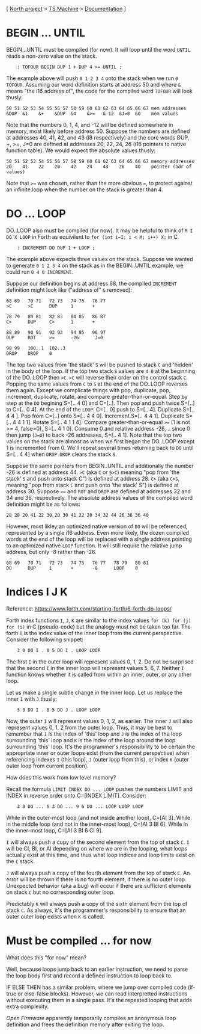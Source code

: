 [ [North project](../../README.md) > [TS Machine](../README.md) > [Documentation](README.md) ]

# BEGIN ... UNTIL

BEGIN...UNTIL must be compiled (for now).
It will loop until the word `UNTIL` reads
a non-zero value on the stack.

```
    : TOFOUR BEGIN DUP 1 + DUP 4 >= UNTIL ;
```

The example above will push `0 1 2 3 4` onto
the stack when we run `0 TOFOUR`.
Assuming our word definition starts
at address 50 and where `&` means "the i16 address of",
the code for the compiled word `TOFOUR` will look thusly:

```
50 51 52 53 54 55 56 57 58 59 60 61 62 63 64 65 66 67 mem addresses
&DUP  &1    &+    &DUP  &4    &>=   &-12  &J=0  &0    mem values
```

Note that the numbers 0, 1, 4, and -12 will
be defined somewhere in memory,
most likely before address 50.
Suppose the numbers are defined at addresses
40, 41, 42, and 43 (i8 respectively)
and the core words DUP, +, >=, J=0 are
defined at addresses 20, 22, 24, 26
(i16 pointers to native function table).
We would expect the absolute values thusly:

```
50 51 52 53 54 55 56 57 58 59 60 61 62 63 64 65 66 67 memory addresses
20    41    22    20    42    24    43    26    40    pointer (adr of values)
```

Note that `>=` was chosen, rather than the more obvious `=`,
to protect against an infinite loop when
the number on the stack is greater than 4.

# DO ... LOOP

DO..LOOP also must be compiled (for now).
It may be helpful to think of `M I DO X LOOP` in Forth
as equivilent to `for (int i=I; i < M; i++) X;` in C.

```
    : INCREMENT DO DUP 1 + LOOP ;
```

The example above expects three values on the stack.
Suppose we wanted to generate `0 1 2 3 4` on
the stack as in the BEGIN..UNTIL example,
we could run `0 4 0 INCREMENT`.

Suppose our definition begins at address 68,
the compiled `INCREMENT` definition
might look like ("address of" `&` removed):

```
68 69   70 71   72 73   74 75   76 77
>C      >C      DUP     1       +

78 79   80 81   82 83   84 85   86 87
C>      DUP     C>      1       +

88 89   90 91   92 93   94 95   96 97
DUP     ROT     >=      -26      J=0

98 99   100..1  102..3
DROP    DROP    0
```

The top two values from 'the stack' `S` will be
pushed to stack `C` and 'hidden' in the body of the loop.
If the top two stack `S` values
are `4 0` at the beginning of the DO..LOOP
then `>C >C` will reverse their order on the control stack `C`.
Popping the same values from `C` to `S` at the
end of the DO..LOOP reverses them again.
Except we complicate things with
pop, duplicate, pop, increment, duplicate,
rotate, and compare greater-than-or-equal.
Step by step at the `DO` begining S=[.. 4 0] and C=[..].
Then pop and push twice S=[..] to C=[.. 0 4].
At the end of the `LOOP`: C=[.. 0] push to S=[.. 4].
Duplicate S=[.. 4 4 ].
Pop from C=[..] onto S=[.. 4 4 0].
Increment S=[.. 4 4 1].
Duplicate S=[.. 4 4 1 1].
Rotate S=[.. 4 1 1 4].
Compare greater-than-or-equal `>=`
(1 is not >= 4, false=0), S=[.. 4 1 0].
Consume 0 and relative address -26, .. since 0
then jump (`J=0`) to back -26 addresses, S=[.. 4 1].
Note that the top two values on the stack are almost
as when we first began the DO..LOOP except 1 is incremented from 0.
We'll repeat several times returning back to `DO`
until S=[.. 4 4] when `DROP DROP` clears the stack `S`.

Suppose the same pointers from BEGIN..UNTIL and additionally
the number -26 is defined at address 44.
`>C` (aka `C` or `S>C`) meaning "pop from 'the stack' `S`
and push onto stack C") is defined at address 28.
`C>` (aka `C>S`, meaning "pop from stack `C`
and push onto 'the stack' S") is defined at address 30.
Suppose `>=` and `ROT` and `DROP` are
defined at addresses 32 and 34 and 36, respectively.
The absolute address values of the
compiled word definition might be as follows:

```
28 28 20 41 22 30 20 30 41 22 20 34 32 44 26 36 36 40
```

However, most likley an optimized native version of `DO` will be referenced,
represented by a single i16 address.
Even more likely,
the dozen compiled words at the end of the loop will be replaced
with a single address pointing to an optimized native `LOOP` function.
It will still require the relative jump address,
but only -8 rather than -26.

```
68 69   70 71   72 73   74 75   76 77   78 79   80 81
DO      DUP     1       +       -8      LOOP    0
```

# Indices I J K

Reference: https://www.forth.com/starting-forth/6-forth-do-loops/

Forth index functions `I`, `J`, `K` are similar to
the index values `for (k) for (j) for (i)` in
C (pseudo-code) but the analogy must not be taken too far.
The forth `I` is the index value of the
inner loop from the current perspective.
Consider the following snippet:

```
    3 0 DO I . 8 5 DO I . LOOP LOOP
```

The first `I` in the outer loop will represent values 0, 1, 2.
Do not be surprised that the second `I` in
the inner loop will represent values 5, 6, 7.
Neither `I` function knows whether it is
called from within an inner, outer, or any other loop.

Let us make a single subtle change in the inner loop.
Let us replace the inner `I` with `J` thusly:

```
    3 0 DO I . 8 5 DO J . LOOP LOOP
```

Now, the outer `I` will represent values 0, 1, 2, as earlier.
The inner `J` will also represent values 0, 1, 2 from the outer loop.
Thus, it may be best to remember that `I` is the index of 'this' loop
and `J` is the index of the loop surrounding 'this' loop and
`K` is the index of the loop around the loop surrounding 'this' loop.
It's the programmer's responsibility to be certain the appropriate
inner or outer loops exist (from the current perspective)
when referencing indexes `I` (this loop), `J` (outer loop from this),
or index `K` (outer outer loop from current position).

How does this work from low level memory?

Recall the formula `LIMIT INDEX DO ... LOOP` pushes the numbers
LIMIT and INDEX in reverse order onto C=[INDEX LIMIT].
Consider:

```
    3 0 DO ... 6 3 DO ... 9 6 DO ... LOOP LOOP LOOP
```

While in the outer-most loop
(and not inside another loop), C=[AI 3].
While in the middle loop
(and not in the inner-most loop), C=[AI 3 BI 6].
While in the inner-most loop, C=[AI 3 BI 6 CI 9].

`I` will always push a copy of the
second element from the top of stack `C`.
`I` will be CI, BI, or AI depending
on where we are in the looping,
what loops actually exist at this time,
and thus what loop indices and
loop limits exist on the `C` stack.

`J` will always push a copy of the
fourth element from the top of stack `C`.
An error will be thrown if there is no fourth element,
if there is no outer loop.
Unexpected behavior (aka a bug) will occur if there are
sufficient elements on stack `C`
but no corresponding outer loop.

Predictably `K` will always push a copy of
the sixth element from the top of stack `C`.
As always, it's the programmer's responsibility to ensure
that an outer outer loop exists when `K` is called.

# Must be compiled ... for now

What does this "for now" mean?

Well, because loops jump back to an earlier instruction,
we need to parse the loop body first and
record a defined instruction to loop back to.

IF ELSE THEN has a similar problem,
where we jump over compiled code (if-true or else-false blocks).
However, we can read interpretted instructions
without executing them in a single pass.
It's the repeated looping that adds extra complexity.

_Open Firmware_ apparently temporarily compiles
an anonymous loop definition and frees the
definition memory after exiting the loop.
